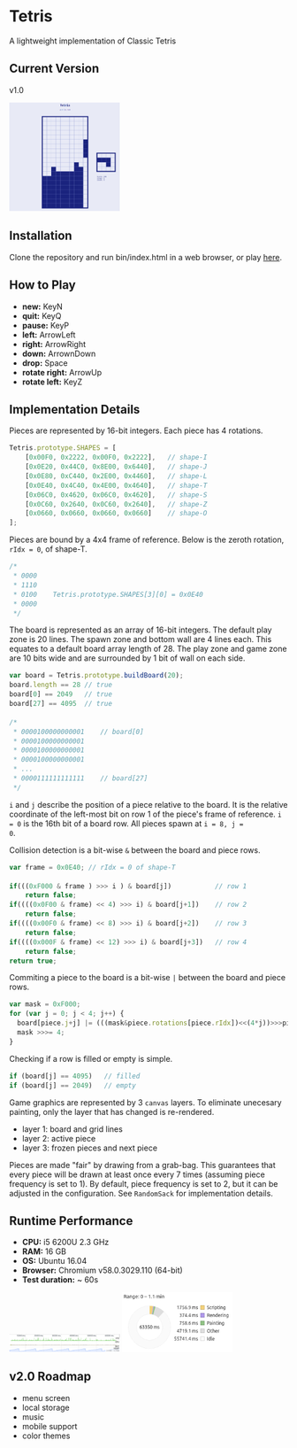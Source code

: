 # Tetris
A lightweight implementation of Classic Tetris

## Current Version
v1.0

<img src="https://raw.githubusercontent.com/16point7/tetris/master/screenshots/v1.0.png" width="200px">

## Installation
Clone the repository and run bin/index.html in a web browser, or play [here](https://cdn.rawgit.com/16point7/tetris/e1498606a7c6824df72fc1bc6556789c0a4c4329/bin/index.html).

## How to Play
* **new:** KeyN
* **quit:** KeyQ
* **pause:** KeyP
* **left:** ArrowLeft
* **right:** ArrowRight
* **down:** ArrownDown
* **drop:** Space
* **rotate right:** ArrowUp
* **rotate left:** KeyZ

## Implementation Details
Pieces are represented by 16-bit integers. Each piece has 4 rotations.
```javascript
Tetris.prototype.SHAPES = [
    [0x00F0, 0x2222, 0x00F0, 0x2222],   // shape-I
    [0x0E20, 0x44C0, 0x8E00, 0x6440],   // shape-J
    [0x0E80, 0xC440, 0x2E00, 0x4460],   // shape-L
    [0x0E40, 0x4C40, 0x4E00, 0x4640],   // shape-T
    [0x06C0, 0x4620, 0x06C0, 0x4620],   // shape-S
    [0x0C60, 0x2640, 0x0C60, 0x2640],   // shape-Z
    [0x0660, 0x0660, 0x0660, 0x0660]    // shape-O
];
```

Pieces are bound by a 4x4 frame of reference. Below is the zeroth rotation, <code>rIdx = 0</code>, of shape-T.
```javascript
/*
 * 0000
 * 1110
 * 0100    Tetris.prototype.SHAPES[3][0] = 0x0E40
 * 0000
 */
 ```

 The board is represented as an array of 16-bit integers. The default play zone is 20 lines. The spawn zone and bottom wall are 4 lines each. This equates to a default board array length of 28. The play zone and game zone are 10 bits wide and are surrounded by 1 bit of wall on each side.
 ```javascript
 var board = Tetris.prototype.buildBoard(20);
 board.length == 28 // true
 board[0] == 2049   // true
 board[27] == 4095  // true
 
 /*
  * 0000100000000001    // board[0]
  * 0000100000000001
  * 0000100000000001
  * 0000100000000001
  * ...
  * 0000111111111111    // board[27]
  */
```
<code>i</code> and <code>j</code> describe the position of a piece relative to the board. It is the relative coordinate of the left-most bit on row 1 of the piece's frame of reference. <code>i = 0</code> is the 16th bit of a board row. All pieces spawn at <code>i = 8, j = 0</code>.

Collision detection is a bit-wise <code>&</code> between the board and piece rows.
```javascript
var frame = 0x0E40; // rIdx = 0 of shape-T

if(((0xF000 & frame ) >>> i ) & board[j])           // row 1
    return false;
if((((0x0F00 & frame) << 4) >>> i) & board[j+1])    // row 2
    return false;
if((((0x00F0 & frame) << 8) >>> i) & board[j+2])    // row 3 
    return false;
if((((0x000F & frame) << 12) >>> i) & board[j+3])   // row 4
    return false;
return true;    
```

Commiting a piece to the board is a bit-wise <code>|</code> between the board and piece rows.
```javascript
var mask = 0xF000;
for (var j = 0; j < 4; j++) {
  board[piece.j+j] |= (((mask&piece.rotations[piece.rIdx])<<(4*j))>>>piece.i);
  mask >>>= 4;
}
```
Checking if a row is filled or empty is simple.
```javascript
if (board[j] == 4095)   // filled
if (board[j] == 2049)   // empty
```
Game graphics are represented by 3 <code>canvas</code> layers. To eliminate unecesary painting, only the layer that has changed is re-rendered.
* layer 1: board and grid lines
* layer 2: active piece
* layer 3: frozen pieces and next piece

Pieces are made "fair" by drawing from a grab-bag. This guarantees that every piece will be drawn at least once every 7 times (assuming piece frequency is set to 1). By default, piece frequency is set to 2, but it can be adjusted in the configuration. See <code>RandomSack</code> for implementation details.

## Runtime Performance
* **CPU:** i5 6200U 2.3 GHz
* **RAM:** 16 GB
* **OS:** Ubuntu 16.04 
* **Browser:** Chromium v58.0.3029.110 (64-bit)
* **Test duration:** ~ 60s

<img src="https://github.com/16point7/tetris/blob/v1.0/screenshots/tetris-v1-performance1.png?raw=true" width="200px">

<img src="https://github.com/16point7/tetris/blob/v1.0/screenshots/tetris-v1-performance2.png?raw=true" width="200px">

## v2.0 Roadmap
* menu screen
* local storage
* music
* mobile support
* color themes